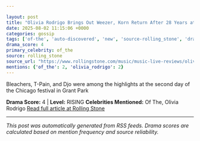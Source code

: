 ```yaml
---

layout: post
title: "Olivia Rodrigo Brings Out Weezer, Korn Return After 28 Years at Lollapalooza 2025""
date: 2025-08-02 11:15:06 +0000
categories: gossip
tags: ['of-the', 'auto-discovered', 'new', 'source-rolling_stone', 'drama-rising']
drama_score: 4
primary_celebrity: of_the
source: rolling_stone
source_url: "https://www.rollingstone.com/music/music-live-reviews/olivia-rodrigo-korn-bleachers-lollapalooza-2025-recap-1235395387/""
mentions: {'of_the': 2, 'olivia_rodrigo': 2}
---
```


Bleachers, T-Pain, and Djo were among the highlights at the second day of the Chicago festival in Grant Park

**Drama Score:** 4 | **Level:** RISING **Celebrities Mentioned:** Of The, Olivia Rodrigo [Read full article at Rolling Stone](https://www.rollingstone.com/music/music-live-reviews/olivia-rodrigo-korn-bleachers-lollapalooza-2025-recap-1235395387/)

---

*This post was automatically generated from RSS feeds. Drama scores are calculated based on mention frequency and source reliability.*